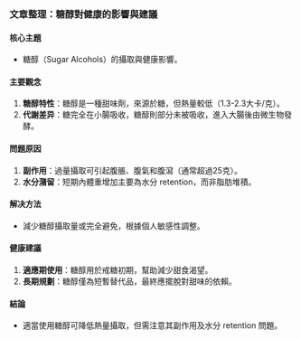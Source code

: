 ### 文章整理：糖醇對健康的影響與建議

#### 核心主題  
- 糖醇（Sugar Alcohols）的攝取與健康影響。

#### 主要觀念  
1. **糖醇特性**：糖醇是一種甜味劑，來源於糖，但熱量較低（1.3-2.3大卡/克）。  
2. **代謝差异**：糖完全在小腸吸收，糖醇則部分未被吸收，進入大腸後由微生物發酵。

#### 問題原因  
1. **副作用**：過量攝取可引起腹脹、腹氣和腹瀉（通常超過25克）。  
2. **水分潴留**：短期內體重增加主要為水分 retention，而非脂肪堆積。

#### 解决方法  
- 減少糖醇攝取量或完全避免，根據個人敏感性調整。  

#### 健康建議  
1. **適應期使用**：糖醇用於戒糖初期，幫助減少甜食渴望。  
2. **長期規劃**：糖醇僅為短暫替代品，最終應擺脫對甜味的依賴。

#### 結論  
- 適當使用糖醇可降低熱量攝取，但需注意其副作用及水分 retention 問題。